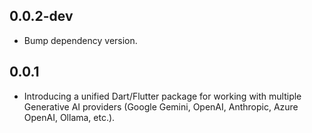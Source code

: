 ## 0.0.2-dev

- Bump dependency version.

## 0.0.1

- Introducing a unified Dart/Flutter package for working with multiple Generative AI providers (Google Gemini, OpenAI, Anthropic, Azure OpenAI, Ollama, etc.).
